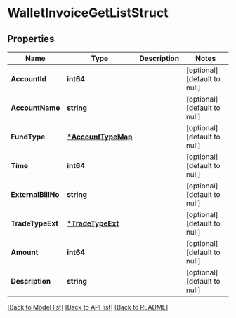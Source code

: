 # WalletInvoiceGetListStruct

## Properties
Name | Type | Description | Notes
------------ | ------------- | ------------- | -------------
**AccountId** | **int64** |  | [optional] [default to null]
**AccountName** | **string** |  | [optional] [default to null]
**FundType** | [***AccountTypeMap**](AccountTypeMap.md) |  | [optional] [default to null]
**Time** | **int64** |  | [optional] [default to null]
**ExternalBillNo** | **string** |  | [optional] [default to null]
**TradeTypeExt** | [***TradeTypeExt**](TradeTypeExt.md) |  | [optional] [default to null]
**Amount** | **int64** |  | [optional] [default to null]
**Description** | **string** |  | [optional] [default to null]

[[Back to Model list]](../README.md#documentation-for-models) [[Back to API list]](../README.md#documentation-for-api-endpoints) [[Back to README]](../README.md)


